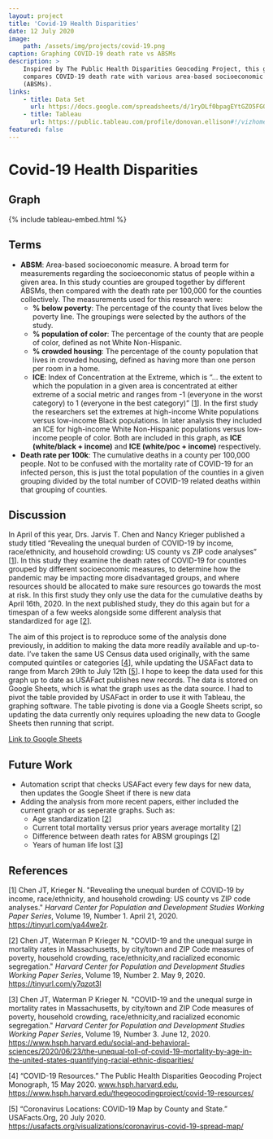 ```yaml
---
layout: project
title: 'Covid-19 Health Disparities'
date: 12 July 2020
image:
    path: /assets/img/projects/covid-19.png
caption: Graphing COVID-19 death rate vs ABSMs
description: >
    Inspired by The Public Health Disparities Geocoding Project, this graph
    compares COVID-19 death rate with various area-based socioeconomic measures
    (ABSMs).
links:
    - title: Data Set
      url: https://docs.google.com/spreadsheets/d/1ryDLf0bpagEYtGZO5FGQRyxD3gNpUqyR3aii-zcRU9c/edit?usp=sharing
    - title: Tableau
      url: https://public.tableau.com/profile/donovan.ellison#!/vizhome/COVID-19DeathRatevsABSMs/ABSMBoard
featured: false
---
```


# Covid-19 Health Disparities

## Graph

{% include tableau-embed.html %}

## Terms

-   **ABSM**: Area-based socioeconomic measure. A broad term for measurements
    regarding the socioeconomic status of people within a given area. In this
    study counties are grouped together by different ABSMs, then compared with
    the death rate per 100,000 for the counties collectively. The measurements
    used for this research were:
    -   **% below poverty**: The percentage of the county that lives below the
        poverty line. The groupings were selected by the authors of the study.
    -   **% population of color**: The percentage of the county that are people
        of color, defined as not White Non-Hispanic.
    -   **% crowded housing**: The percentage of the county population that
        lives in crowded housing, defined as having more than one person per
        room in a home.
    -   **ICE**: Index of Concentration at the Extreme, which is “... the extent
        to which the population in a given area is concentrated at either
        extreme of a social metric and ranges from -1 (everyone in the worst
        category) to 1 (everyone in the best category)” [[1](#1)]. In the first
        study the researchers set the extremes at high-income White populations
        versus low-income Black populations. In later analysis they included an
        ICE for high-income White Non-Hispanic populations versus low-income
        people of color. Both are included in this graph, as **ICE
        (white/black + income)** and **ICE (white/poc + income)** respectively.
-   **Death rate per 100k**: The cumulative deaths in a county per 100,000
    people. Not to be confused with the mortality rate of COVID-19 for an
    infected person, this is just the total population of the counties in a
    given grouping divided by the total number of COVID-19 related deaths within
    that grouping of counties.

## Discussion

In April of this year, Drs. Jarvis T. Chen and Nancy Krieger published a study
titled “Revealing the unequal burden of COVID-19 by income, race/ethnicity, and
household crowding: US county vs ZIP code analyses” [[1](#1)]. In this study
they examine the death rates of COVID-19 for counties grouped by different
socioeconomic measures, to determine how the pandemic may be impacting more
disadvantaged groups, and where resources should be allocated to make sure
resources go towards the most at risk. In this first study they only use the
data for the cumulative deaths by April 16th, 2020. In the next published study,
they do this again but for a timespan of a few weeks alongside some different
analysis that standardized for age [[2](#2)].

The aim of this project is to reproduce some of the analysis done previously, in
addition to making the data more readily available and up-to-date. I’ve taken
the same US Census data used originally, with the same computed quintiles or
categories [[4](#4)], while updating the USAFact data to range from March 29th
to July 12th [[5](#5)]. I hope to keep the data used for this graph up to date
as USAFact publishes new records. The data is stored on Google Sheets, which is
what the graph uses as the data source. I had to pivot the table provided by
USAFact in order to use it with Tableau, the graphing software. The table
pivoting is done via a Google Sheets script, so updating the data currently only
requires uploading the new data to Google Sheets then running that script.

[Link to Google Sheets](https://docs.google.com/spreadsheets/d/1ryDLf0bpagEYtGZO5FGQRyxD3gNpUqyR3aii-zcRU9c/edit?usp=sharing)

## Future Work

-   Automation script that checks USAFact every few days for new data, then
    updates the Google Sheet if there is new data
-   Adding the analysis from more recent papers, either included the current
    graph or as seperate graphs. Such as:
    -   Age standardization [[2](#2)]
    -   Current total mortality versus prior years average mortality [[2](#2)]
    -   Difference between death rates for ABSM groupings [[2](#2)]
    -   Years of human life lost [[3](#3)]

## References

<a id="1">[1]</a> Chen JT, Krieger N. "Revealing the unequal burden of COVID-19
by income, race/ethnicity, and household crowding: US county vs ZIP code
analyses." _Harvard Center for Population and Development Studies Working Paper
Series_, Volume 19, Number 1. April 21, 2020. <https://tinyurl.com/ya44we2r>.

<a id="2">[2]</a> Chen JT, Waterman P Krieger N. "COVID-19 and the unequal surge
in mortality rates in Massachusetts, by city/town and ZIP Code measures of
poverty, household crowding, race/ethnicity,and racialized economic
segregation." _Harvard Center for Population and Development Studies Working
Paper Series_, Volume 19, Number 2. May 9, 2020. <https://tinyurl.com/y7qzot3l>

<a id="3">[3]</a> Chen JT, Waterman P Krieger N. "COVID-19 and the unequal surge
in mortality rates in Massachusetts, by city/town and ZIP Code measures of
poverty, household crowding, race/ethnicity,and racialized economic
segregation." _Harvard Center for Population and Development Studies Working
Paper Series_, Volume 19, Number 3. June 12, 2020.
<https://www.hsph.harvard.edu/social-and-behavioral-sciences/2020/06/23/the-unequal-toll-of-covid-19-mortality-by-age-in-the-united-states-quantifying-racial-ethnic-disparities/>

<a id="4">[4]</a> “COVID-19 Resources.” The Public Health Disparities Geocoding
Project Monograph, 15 May 2020. www.hsph.harvard.edu,
<https://www.hsph.harvard.edu/thegeocodingproject/covid-19-resources/>

<a id="5">[5]</a> “Coronavirus Locations: COVID-19 Map by County and State.”
USAFacts.Org, 20 July 2020.
<https://usafacts.org/visualizations/coronavirus-covid-19-spread-map/>
